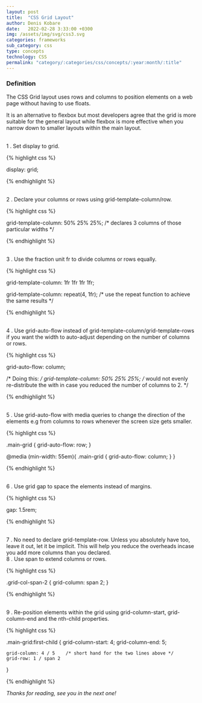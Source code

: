 ```yaml
---
layout: post
title:  "CSS Grid Layout"
author: Denis Kobare
date:   2022-02-28 3:33:00 +0300
img: /assets/img/svg/css3.svg
categories: frameworks
sub_category: css
type: concepts
technology: CSS
permalink: "category/:categories/css/concepts/:year:month/:title"
---
```


### Definition

The CSS Grid layout uses rows and columns to position elements on a web page without having to use floats.

It is an alternative to flexbox but most developers agree that the grid is more suitable for the general layout while flexbox is more effective when you narrow down to smaller layouts within the main layout.

<br>
1 . Set display to grid.

{% highlight css %}

  display: grid;
  
{% endhighlight %} 


<br>
2 . Declare your columns or rows using grid-template-column/row.

{% highlight css %}

  grid-template-column: 50% 25% 25%; /* declares 3 columns of those particular widths */

{% endhighlight %}  


<br>
3 . Use the fraction unit fr to divide columns or rows equally.

{% highlight css %}

  grid-template-column: 1fr 1fr 1fr 1fr;

  grid-template-column: repeat(4, 1fr); /* use the repeat function to achieve the same results */   

{% endhighlight %} 


<br>
4 . Use grid-auto-flow instead of grid-template-column/grid-template-rows if you want the width to auto-adjust depending on the number of columns or rows.

{% highlight css %}

  grid-auto-flow: column;

  /* Doing this: */
  grid-template-column: 50% 25% 25%; /* would not evenly re-distribute the with in case you reduced the number of columns to 2. */

{% endhighlight %} 


<br>
5 . Use grid-auto-flow with media queries to change the direction of the elements e.g from columns to rows whenever the screen size gets smaller.

{% highlight css %}

  .main-grid {
    grid-auto-flow: row;
  }

  @media (min-width: 55em){
    .main-grid {
      grid-auto-flow: column;
    }
  }

{% endhighlight %} 


<br>
6 . Use grid gap to space the elements instead of margins.

{% highlight css %}

  gap: 1.5rem;
  
{% endhighlight %} 


<br>
7 . No need to declare grid-template-row. Unless you absolutely have too, leave it out, let it be implicit. This will help you reduce the overheads incase you add more columns than you declared.


<br>
8 . Use span to extend columns or rows.

{% highlight css %}

  .grid-col-span-2 {
  grid-column: span 2;
  }
  
{% endhighlight %} 


<br>
9 . Re-position elements within the grid using grid-column-start, grid-column-end and the nth-child properties.

{% highlight css %}

  .main-grid:first-child {
    grid-column-start: 4;
    grid-column-end: 5;
  
    grid-column: 4 / 5    /* short hand for the two lines above */
    grid-row: 1 / span 2  
  }
  
{% endhighlight %} 


*Thanks for reading, see you in the next one!*
